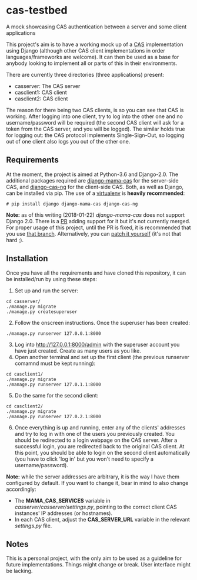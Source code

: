 # cas-testbed
A mock showcasing CAS authentication between a server and some client applications

This project's aim is to have a working mock up of a [CAS](https://en.wikipedia.org/wiki/Central_Authentication_Service) implementation using Django (although other CAS client implementations in order languages/frameworks are welcome). It can then be used as a base for anybody looking to implement all or parts of this in their environments.

There are currently three directories (three applications) present:

- casserver: The CAS server
- casclient1: CAS client
- casclient2: CAS client

The reason for there being two CAS clients, is so you can see that CAS is working. After logging into one client, try to log into the other one and no username/password will be required (the second CAS client will ask for a token from the CAS server, and you will be logged). The similar holds true for logging out: the CAS protocol implements Single-Sign-Out, so logging out of one client also logs you out of the other one.

## Requirements

At the moment, the project is aimed at Python-3.6 and Django-2.0. The additional packages required are [django-mama-cas](https://github.com/jbittel/django-mama-cas) for the server-side CAS, and [django-cas-ng](https://github.com/mingchen/django-cas-ng) for the client-side CAS. Both, as well as Django, can be installed via pip. The use of a [virtualenv](https://docs.python.org/3/library/venv.html) is **heavily recommended**:

~~~
# pip install django django-mama-cas django-cas-ng
~~~

**Note:** as of this writing (2018-01-22) *django-mama-cas* does not support Django 2.0. There is a [PR](https://github.com/jbittel/django-mama-cas/pull/56) adding support for it but it's not currently merged. For proper usage of this project, until the PR is fixed, it is recommended that you use [that branch](https://github.com/manelclos/django-mama-cas/tree/django-2.0-fixes). Alternatively, you can [patch it yourself](https://docs.djangoproject.com/en/2.0/releases/2.0/#python-compatibility) (it's not that hard ;).

## Installation

Once you have all the requirements and have cloned this repository, it can be installed/run by using these steps:

1. Set up and run the server:
~~~
cd casserver/
./manage.py migrate
./manage.py createsuperuser
~~~
2. Follow the onscreen instructions. Once the superuser has been created:
~~~
./manage.py runserver 127.0.0.1:8000
~~~
3. Log into http://127.0.0.1:8000/admin with the superuser account you have just created. Create as many users as you like.
4. Open another terminal and set up the first client (the previous runserver comamnd must be kept running):
~~~
cd casclient1/
./manage.py migrate
./manage.py runserver 127.0.1.1:8000
~~~
5. Do the same for the second client:
~~~
cd casclient2/
./manage.py migrate
./manage.py runserver 127.0.2.1:8000
~~~
6. Once everything is up and running, enter any of the clients' addresses and try to log in with one of the users you previously created. You should be redirected to a login webpage on the CAS server. After a successful login, you are redirected back to the original CAS client. At this point, you should be able to login on the second client automatically (you have to click 'log in' but you won't need to specify a username/password).

**Note:** while the server addresses are arbitrary, it is the way I have them configured by default. If you want to change it, bear in mind to also change accordingly:

- The **MAMA_CAS_SERVICES** variable in *casserver/casserver/settings.py*, pointing to the correct client CAS instances' IP addresses (or hostnames).
- In each CAS client, adjust the **CAS_SERVER_URL** variable in the relevant *settings.py* file.

## Notes

This is a personal project, with the only aim to be used as a guideline for future implementations. Things might change or break. User interface might be lacking.
